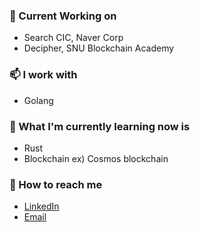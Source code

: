 ### 🔭 Current Working on
- Search CIC, Naver Corp
- Decipher, SNU Blockchain Academy

### 📫 I work with
- Golang

### 🌱 What I'm currently learning now is
- Rust
- Blockchain ex) Cosmos blockchain

### 💬 How to reach me
- [LinkedIn](https://www.linkedin.com/in/%EC%9A%B0%EC%A7%84-%EC%8B%A0-591027206/)
- [Email](tlsdnwls1253@gmail.com)
<!--
**Woojinger/Woojinger** is a ✨ _special_ ✨ repository because its `README.md` (this file) appears on your GitHub profile.

Here are some ideas to get you started:

- 🔭 I’m currently working on ...
- 🌱 I’m currently learning ...
- 👯 I’m looking to collaborate on ...
- 🤔 I’m looking for help with ...
- 💬 Ask me about ...
- 📫 How to reach me: ...
- 😄 Pronouns: ...
- ⚡ Fun fact: ...
-->
